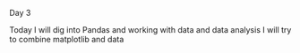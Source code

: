 Day 3 

Today I will dig into Pandas and working with data and data analysis I will try to combine matplotlib and data
